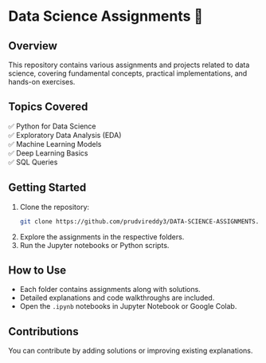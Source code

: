 # Data Science Assignments 📖

## Overview
This repository contains various assignments and projects related to data science, covering fundamental concepts, practical implementations, and hands-on exercises.

## Topics Covered
✅ Python for Data Science  
✅ Exploratory Data Analysis (EDA)  
✅ Machine Learning Models  
✅ Deep Learning Basics  
✅ SQL Queries  

## Getting Started
1. Clone the repository:
   ```bash
   git clone https://github.com/prudvireddy3/DATA-SCIENCE-ASSIGNMENTS.git
   ```
2. Explore the assignments in the respective folders.
3. Run the Jupyter notebooks or Python scripts.

## How to Use
- Each folder contains assignments along with solutions.
- Detailed explanations and code walkthroughs are included.
- Open the `.ipynb` notebooks in Jupyter Notebook or Google Colab.

## Contributions
You can contribute by adding solutions or improving existing explanations.
